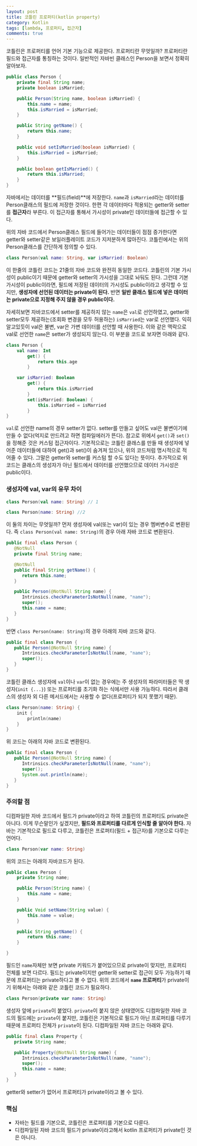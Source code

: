 ```yaml
---
layout: post
title: 코틀린 프로퍼티(kotlin property)
category: Kotlin
tags: [lambda, 프로퍼티, 접근자]
comments: true
---
```


코틀린은 프로퍼티를 언어 기본 기능으로 제공한다. 프로퍼티란 무엇일까? 프로퍼티란 필드와 접근자를 통칭하는 것이다. 일반적인 자바빈 클래스인 Person을 보면서 정확히 알아보자.

```java
public class Person {
    private final String name;
    private boolean isMarried;

    public Person(String name, boolean isMarried) {
        this.name = name;
        this.isMarried = isMarried;
    }

    public String getName() {
        return this.name;
    }

    public void setIsMarried(boolean isMarried) {
        this.isMarried = isMarried;
    }

    public boolean getIsMarried() {
        return this.isMarried;
    }
}
```

자바에서는 데이터를 **필드(field)**에 저장한다. `name`과 `isMarried`라는 데이터를 Person클래스의 필드에 저장한 것이다. 한편 각 데이터마다 적용되는 getter와 setter를 **접근자**라 부른다. 이 접근자를 통해서 가시성이 private인 데이터들에 접근할 수 있다.

위의 자바 코드에서 Person클래스 필드에 들어가는 데이터들이 점점 증가한다면 getter와 setter같은 보일러플레이트 코드가 지저분하게 많아진다. 코틀린에서는 위의 Person클래스를 간단하게 정의할 수 있다.

```kotlin
class Person(val name: String, var isMarried: Boolean)
```

이 한줄의 코틀린 코드는 21줄의 자바 코드와 완전히 동일한 코드다. 코틀린의 기본 가시성이 public이기 때문에 getter와 setter의 가시성을 그대로 놔둬도 된다. 그런데 기본 가시성이 public이라면, 필드에 저장된 데이터의 가시성도 public이라고 생각할 수 있지만, **생성자에 선언된 데이터는 private이 된다.** 반면 **일반 클래스 필드에 넣은 데이터는 private으로 지정해 주지 않을 경우 public이다.**

자세히보면 자바코드에서 setter를 제공하지 않는 `name`은 `val`로 선언하였고, getter와 setter모두 제공하는(조회화 변경을 모두 허용하는) `isMarried`는 var로 선언했다. 익히 알고있듯이 val은 불변, var은 가변 데이터를 선언할 때 사용한다. 이와 같은 맥락으로 val로 선언한 `name`은 setter가 생성되지 않는다. 이 부분을 코드로 보자면 아래와 같다.

```kotlin
class Person {
    val name: Int
        get() {
            return this.age
        }

    var isMarried: Boolean
        get() {
            return this.isMarried
        }
        set(isMarried: Boolean) {
            this.isMarried = isMarried
        }
}
```

`val`로 선언한 name의 경우 setter가 없다. setter를 만들고 싶어도 val은 불변이기에 만들 수 없다(억지로 만드려고 하면 컴파일에러가 뜬다). 참고로 위에서 `get()`과 `set()`을 정해준 것은 커스텀 접근자이다. 기본적으로는 코틀린 클래스를 만들 때 생성자에 넣어준 데이터들에 대하여 get()과 set()이 숨겨져 있으나, 위의 코드처럼 명시적으로 적어줄 수 있다. 그말은 getter와 setter를 커스텀 할 수도 있다는 뜻이다. 추가적으로 위 코드는 클래스의 생성자가 아닌 필드에서 데이터를 선언했으므로 데이터 가시성은 public이다.

### 생성자에 val, var의 유무 차이

```kotlin
class Person(val name: String) // 1

class Person(name: String) //2
```

이 둘의 차이는 무엇일까? 먼저 생성자에 val(또는 var)이 있는 경우 멤버변수로 변환된다. 즉 `class Person(val name: String)`의 경우 아래 자바 코드로 변환된다.

```java
public final class Person {
   @NotNull
   private final String name;

   @NotNull
   public final String getName() {
      return this.name;
   }

   public Person(@NotNull String name) {
      Intrinsics.checkParameterIsNotNull(name, "name");
      super();
      this.name = name;
   }
}
```

반면 `class Person(name: String)`의 경우 아래의 자바 코드와 같다.

```java
public final class Person {
   public Person(@NotNull String name) {
      Intrinsics.checkParameterIsNotNull(name, "name");
      super();
   }
}
```

코틀린 클래스 생성자에 `val`이나 `var`이 없는 경우에는 주 생성자의 파라미터들은 딱 생성자(`init {...}`) 또는 프로퍼티를 초기화 하는 식에서만 사용 가능하다. 따라서 클래스의 생성자 외 다른 메서드에서는 사용할 수 없다(프로퍼티가 되지 못했기 때문).

```kotlin
class Person(name: String) {
    init {
        println(name)
    }
}
```

위 코드는 아래의 자바 코드로 변환된다.

```java
public final class Person {
   public Person(@NotNull String name) {
      Intrinsics.checkParameterIsNotNull(name, "name");
      super();
      System.out.println(name);
   }
}
```

### 주의할 점

디컴파일한 자바 코드에서 필드가 private이라고 하여 코틀린의 프로퍼티도 private은 아니다. 이게 무슨말인가 싶겠지만, **필드와 프로퍼티를 다르게 인식할 줄 알아야 한다.** 자바는 기본적으로 필드로 다루고, 코틀린은 프로퍼티(필드 + 접근자)를 기본으로 다루는 언어다.

```kotlin
class Person(var name: String)
```

위의 코드는 아래의 자바코드가 된다.

```java
public class Person {
    private String name;

    public Person(String name) {
        this.name = name;
    }

    public Void setName(String value) {
        this.name = value;
    }

    public String getName() {
        return this.name;
    }

}
```

필드인 `name`자체만 보면 private 키워드가 붙어있으므로 private이 맞지만, 프로퍼티 전체를 보면 다르다. 필드는 private이지만 getter와 setter로 접근이 모두 가능하기 때문에 프로퍼티는 private하다고 볼 수 없다. 위의 코드에서 **`name` 프로퍼티**가 private이기 위해서는 아래와 같은 코틀린 코드가 필요하다.

```kotlin
class Person(private var name: String)
```

생성자 앞에 `private`이 붙었다. `private`이 붙지 않은 상태였어도 디컴파일한 자바 코드의 필드에는 `private`이 붙지만, 코틀린은 기본적으로 필드가 아닌 프로퍼티를 다루기 때문에 프로퍼티 전체가 `private`이 된다. 디컴파일된 자바 코드는 아래와 같다.

```java
public final class Property {
   private String name;

   public Property(@NotNull String name) {
      Intrinsics.checkParameterIsNotNull(name, "name");
      super();
      this.name = name;
   }
}
```

getter와 setter가 없어서 프로퍼티가 private이라고 볼 수 있다.

### 핵심

- 자바는 필드를 기본으로, 코틀린은 프로퍼티를 기본으로 다룬다.
- 디컴파일된 자바 코드의 필드가 private이라고해서 kotlin 프로퍼티가 private인 것은 아니다.
